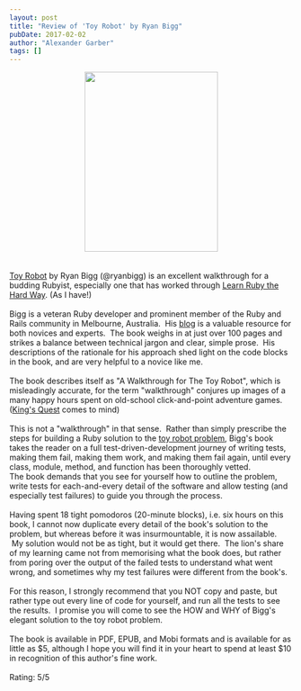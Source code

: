 ```yaml
---
layout: post
title: "Review of 'Toy Robot' by Ryan Bigg"
pubDate: 2017-02-02
author: "Alexander Garber"
tags: []
---
```


<div dir="ltr" style="text-align: left;" trbidi="on">
          <div class="separator" style="clear: both; text-align: center;"><a href="https://1.bp.blogspot.com/-J7dLfrS_HNk/WJJaUnB1oJI/AAAAAAAANMo/2T-CQJXE6PsTdMK1a0murvbI8KQ6oI6FwCPcB/s1600/toy_robot.png" imageanchor="1" style="margin-left: 1em; margin-right: 1em;"><img border="0" height="320" src="https://1.bp.blogspot.com/-J7dLfrS_HNk/WJJaUnB1oJI/AAAAAAAANMo/2T-CQJXE6PsTdMK1a0murvbI8KQ6oI6FwCPcB/s320/toy_robot.png" width="237"></a></div>
<br><br><a href="https://leanpub.com/toyrobot" target="_blank">Toy
            Robot</a> by Ryan Bigg (@ryanbigg) is an excellent walkthrough for a budding Rubyist, especially one that has worked through <a href="http://learnrubythehardway.org/book" target="_blank">Learn Ruby the Hard Way</a>. (As I have!)<br><br>Bigg
          is a veteran Ruby developer and prominent member of the Ruby and Rails community in Melbourne, Australia.  His <a href="http://ryanbigg.com/" target="_blank">blog</a> is a valuable resource for both novices and experts.  The book
          weighs in at just over 100 pages and strikes a balance between technical jargon and clear, simple prose.  His descriptions of the rationale for his approach shed light on the code blocks in the book, and are very helpful to a novice
          like me.<br><br>The book describes itself as "A Walkthrough for The Toy Robot", which is misleadingly accurate, for the term "walkthrough" conjures up images of a many happy hours spent on old-school click-and-point adventure games. (<a href="https://www.gog.com/game/kings_quest_1_2_3" target="_blank">King's Quest</a> comes to mind)<br><br>This is not a "walkthrough" in that sense.  Rather than simply prescribe the steps for building a Ruby solution to the
          <a href="https://missiondevops.blogspot.com.au/2017/02/toy-robot-problem.html" target="_blank">toy robot problem</a>, Bigg's book takes the reader on a full test-driven-development journey of writing tests, making them fail, making them
          work, and making them fail again, until every class, module, method, and function has been thoroughly vetted.<br>The book demands that you see for yourself how to outline the problem, write tests for each-and-every detail of the software
          and allow testing (and especially test failures) to guide you through the process.<br><br>Having spent 18 tight pomodoros (20-minute blocks), i.e. six hours on this book, I cannot now duplicate every detail of the book's solution to
          the problem, but whereas before it was insurmountable, it is now assailable.  My solution would not be as tight, but it would get there.  The lion's share of my learning came not from memorising what the book does, but rather
          from poring over the output of the failed tests to understand what went wrong, and sometimes why my test failures were different from the book's.<br><br>For this reason, I strongly recommend that you NOT copy and paste, but rather type
          out every line of code for yourself, and run all the tests to see the results.  I promise you will come to see the HOW and WHY of Bigg's elegant solution to the toy robot problem.<br><br>The book is available in PDF, EPUB, and
          Mobi formats and is available for as little as $5, although I hope you will find it in your heart to spend at least $10 in recognition of this author's fine work.<br><br>Rating: 5/5
        </div>
